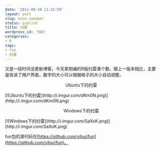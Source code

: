 ```yaml
---
date: '2011-08-18 11:25:59'
layout: post
slug: mine-sweeper
status: publish
title: 扫雷
wordpress_id: '563'
categories:
- R
tags:
- fun
- 扫雷
---
```


又是一段时间没更新博客，今天拿刚编的R版扫雷凑个数。跟上一版本相比，主要是改进了用户界面，数字的大小可以根据格子的大小自动调整。

<p style="text-align: center;">Ubuntu下的扫雷</p>
[![Ubuntu下的扫雷](http://i.imgur.com/dKm0N.png)](http://i.imgur.com/dKm0N.png)

<p style="text-align: center;">Windows下的扫雷</p>
[![Windows下的扫雷](http://i.imgur.com/SaXoK.png)](http://i.imgur.com/SaXoK.png)

fun包的源代码在[https://github.com/yihui/fun](https://github.com/yihui/fun)。
